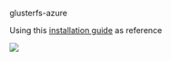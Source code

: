 glusterfs-azure

Using this [installation guide](https://wiki.centos.org/HowTos/GlusterFSonCentOS) as reference

<a href="https://portal.azure.com/#create/Microsoft.Template/uri/https%3A%2F%2Fraw.githubusercontent.com%2Fritazh%2Fglusterfs-azure%2Fmanaged%2Fazuredeploy.json" target="_blank">
    <img src="http://azuredeploy.net/deploybutton.png"/>
</a>

